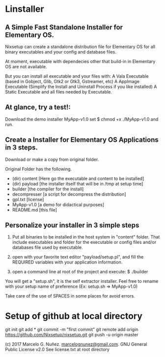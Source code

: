 
Linstaller
=================================

A Simple Fast Standalone Installer for Elementary OS.
-----------------------------------------------------

Nixsetup can create a standalone distribution file
for Elementary OS for all binary executables and your
config and database files.

At moment, executable with dependecies other that build-in
in Elementary OS are not available.

But you can install all executable and your files with:
A Vala Executable (based in Gobject, Glib, Gtk2 or Gtk3, Gstreamer, etc)
A AppImage Executable (Simplify the Install and Uninstall Process if you like installed)
A Static Executable and all files needed by Executable.


At glance, try a test!:
---------------------------
Download the demo installer MyApp-v1.0
set
$ chmod +x ./MyApp-v1.0
and run.


Create a Installer for Elementary OS Applications in 3 steps.
---------------------------------------------------------------

Download or make a copy from original folder.

Original Folder has the following.
- (dir) content     [Here go the executable and content to be installed]
- (dir) payload     [the installer itself that will be in /tmp at setup time]
- builder           [the compiler for the install]
- decompresser      [a script for decompress the distribution]
- gpl.txt           [license]
- MyApp-v1.0        [a demo for didactical purposes]
- README.md         [this file]


Personalize your installer in 3 simple steps
-----------------------------------------------
1) Put all binaries to be installed in the host system
in "content" folder. That include executables and folder for the executable
or config files and/or databases file used by executable.

2) open with your favorite text editor "payload/setup.pl", and fill
the REQUIRED variables with your application information.

3) open a command line at root of the project and execute:
$ ./builder

You will get a "setup.sh", it is the self extractor installer.
Feel free to rename with your setup name of preference
(Ex: setup.sh => MyApp-v1.0)

Take care of the use of SPACES in some places for avoid errors.







Setup of github at local directory
=========================================

git init
git add *
git commit -m "first commit"
git remote add origin https://github.com/Nixsetup/nixsetup.git
git push -u origin master




(c) 2017 Marcelo G. Nuñez. <marcelognunez@gmail.com>. GNU General Public License v2.0
See license.txt at root directory

